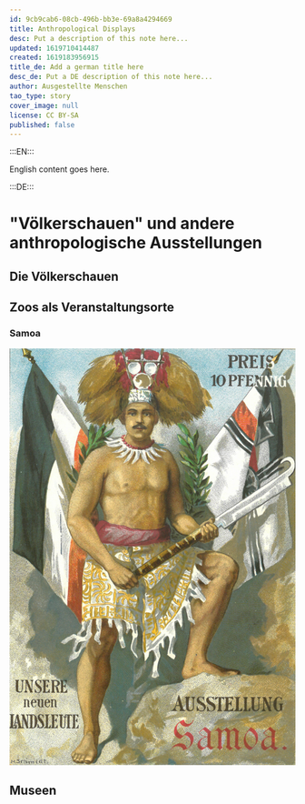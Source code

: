```yaml
---
id: 9cb9cab6-08cb-496b-bb3e-69a8a4294669
title: Anthropological Displays
desc: Put a description of this note here...
updated: 1619710414487
created: 1619183956915
title_de: Add a german title here
desc_de: Put a DE description of this note here...
author: Ausgestellte Menschen
tao_type: story
cover_image: null
license: CC BY-SA
published: false
---
```


:::EN:::

English content goes here.

:::DE:::

# "Völkerschauen" und andere anthropologische Ausstellungen

## Die Völkerschauen

## Zoos als Veranstaltungsorte

### Samoa

![Werbebrochüre mit einem samoanischen Mann und der Reichsflagge im Hintergrund](images\cmw\Vschau-Samoa.jpg)
## Museen
